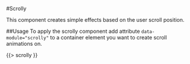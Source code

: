 #Scrolly
<p class="docs-intro">This component creates simple effects based on the user scroll position.</p>

##Usage
To apply the scrolly component add attribute `data-module="scrolly"` to a container element you want to create scroll animations on.

{{> scrolly }}
